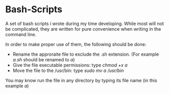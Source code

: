 Bash-Scripts
============

A set of bash scripts i wrote during my time developing. While most will not be complicated, they are written for pure convenience when writing in the command line.

In order to make proper use of them, the following should be done:

- Rename the approraite file to exclude the .sh extension. (For example *a.sh* should be renamed to *a*)
- Give the file executable permissions: type *chmod +x a*
- Move the file to the /usr/bin: type *sudo mv a /usr/bin*

You may know run the file in any directory by typing its file name (in this example *a*)
